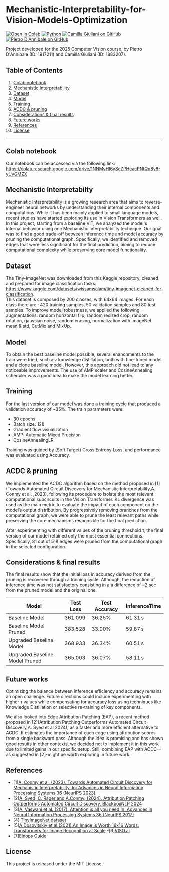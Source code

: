 # Mechanistic-Interpretability-for-Vision-Models-Optimization
<!-- Badges -->
[![Open In Colab](https://colab.research.google.com/assets/colab-badge.svg)](https://colab.research.google.com/drive/1NNMyHI6ySeZPHcacPNtQd6y8-yUvGMZX#scrollTo=6jzzOI7xEby3)
[![Python](https://img.shields.io/badge/python-3.11-blue)](https://www.python.org/)
[![Camilla Giuliani on GitHub](https://img.shields.io/badge/Camilla–Giuliani–GitHub-181717?style=plastic&logo=github)](https://github.com/camygiuliani)
[![Pietro D'Annibale on GitHub](https://img.shields.io/badge/Pietro–D%E2%80%99Annibale–GitHub-181717?style=plastic&logo=github)](https://github.com/Sassotek)
<!--........-->

Project developed for the 2025 Computer Vision course, by Pietro D'Annibale (ID: 1917211) and Camilla Giuliani (ID: 1883207).


## Table of Contents 

1. [Colab notebook](#colab-notebook)
2. [Mechanistic Interpretability](#mechanistic-interpretability)
3. [Dataset](#dataset)  
4. [Model](#model)   
5. [Training](#training)  
6. [ACDC & pruning](#acdc-&-pruning)
7. [Considerations & final results](#considerations-&-final-results)    
8. [Future works](#future-works)
9. [References](#references)  
10. [License](#license)

---

## Colab notebook
Our notebook can be accessed via the following link:  
https://colab.research.google.com/drive/1NNMyHI6ySeZPHcacPNtQd6y8-yUvGMZX


## Mechanistic Interpretabilty
Mechanistic Interpretability is a growing research area that aims to reverse-engineer neural networks by understanding their internal components and computations. While it has been mainly applied to small language models, recent studies have started exploring its use in Vision Transformers as well. In this project, starting from a baseline ViT, we analyzed the model's internal behavior using one Mechanistic Interpretability technique. Our goal was to find a good trade-off between inference time and model accuracy by pruning the computational graph. Specifically, we identified and removed edges that were less significant for the final prediction, aiming to reduce computational complexity while preserving core model functionality.

## Dataset
The Tiny-ImageNet was downloaded from this Kaggle repository, cleaned and prepared for image classification tasks:    
 https://www.kaggle.com/datasets/wissamsalam/tiny-imagenet-cleaned-for-classification.  
This dataset is composed by 200 classes, with 64x64 images. For each class there are : 420 training samples, 50 validation samples and 80 test samples. To improve model robustness, we applied the following augmentations: random horizontal flip, random resized crop, random rotation, gaussian noise, random erasing, normalization with ImageNet mean & std, CutMix and MixUp.

## Model
To obtain the best baseline model possible, several enanchments to the train were tried, such as: knowledge distillation, both with fine-tuned model and a clone baseline model. However, this approach did not lead to any noticeable improvements. The use of AMP scaler and CosineAnnealing scheduler was a good idea to make the model learning better.

## Training
For the last version of our model was done a training cycle that produced a validation accuracy of ~35%.
 The train parameters were: 
- 30 epochs
- Batch size: 128
- Gradient flow visualization
- AMP: Automatic Mixed Precision
- CosineAnnealingLR 

Training was guided by (Soft Target) Cross Entropy Loss, and performance was evaluated using Accuracy.


## ACDC & pruning
We implemented the ACDC algorithm based on the method proposed in [1](Towards Automated Circuit Discovery for Mechanistic Interpretability,A. Conmy et al. ,2023), following its procedure to isolate the most relevant computational subcircuits in the Vision Transformer. KL divergence was used as the main metric to evaluate the impact of each component on the model’s output distribution. By progressively removing branches from the computational graph, we were able to prune the least relevant paths while preserving the core mechanisms responsible for the final prediction.

After experimenting with different values of the pruning threshold τ, the final version of our model retained only the most essential connections. Specifically, 81 out of 518 edges were pruned from the computational graph in the selected configuration.

## Considerations & final results
The final results show that the initial loss in accuracy derived from the pruning is recovered through a training cycle. Although, the reduction of inference time was not satisfactory consisting in a a difference of ~2 sec from the pruned model and the original one.

| Model                          |   Test Loss | Test Accuracy   | InferenceTime   |
|--------------------------------|-------------|-----------------|-----------------|
| Baseline Model                 |     361.099 | 36.25%          | 61.31 s         |
| Baseline Model Pruned          |     383.528 | 33.00%          | 59.87 s         |
| Upgraded Baseline Model        |     368.933 | 36.34%          | 60.51 s         |
| Upgraded Baseline Model Pruned |     365.003 | 36.07%          | 58.11 s         |

## Future works
Optimizing the balance between inference efficiency and accuracy remains an open challenge. Future directions could include experimenting with higher τ values while compensating for accuracy loss using techniques like Knowledge Distillation or selective re-training of key components.

We also looked into Edge Attribution Patching (EAP), a recent method proposed in [2](Attribution Patching Outperforms Automated Circuit Discovery,A. Syed et al,2024), as a faster and more efficient alternative to ACDC. It estimates the importance of each edge using attribution scores from a single backward pass. Although the idea is promising and has shown good results in other contexts, we decided not to implement it in this work due to limited gains in our specific setup. Still, combining EAP with ACDC—as suggested in [2]-might be worth exploring in future work.

## References 
- [1][A. Conmy et al. (2023). Towards Automated Circuit Discovery for Mechanistic Interpretability. In: Advances
in Neural Information Processing Systems 36 (NeurIPS 2023) ](https://arxiv.org/abs/2304.14997)
- [2][A. Syed, C. Rager and A.Conmy, (2024). Attribution Patching Outperforms Automated Circuit Discovery,
BlackboxNLP 2024](https://arxiv.org/abs/2310.10348) 
- [3][A. Vaswani et al. (2017). Attention is all you need.In: Advances in Neural Information Processing Systems  36 (NeurIPS 2017) ](https://arxiv.org/abs/1706.03762)
- [4] [TinyImageNet dataset](https://www.kaggle.com/datasets/wissamsalam/tiny-imagenet-cleaned-for-classification)
- [5][A.Dosovitskiy et al.(2021).An Image is Worth 16x16 Words: Transformers for Image Recognition at Scale](https://arxiv.org/abs/2010.11929)
-[6][VISO.ai](https://viso.ai/deep-learning/vision-transformer-vit/)
- [7][Einops Guide](https://nbviewer.org/github/arogozhnikov/einops/blob/main/docs/1-einops-basics.ipynb)

## License
This project is released under the MIT License.
